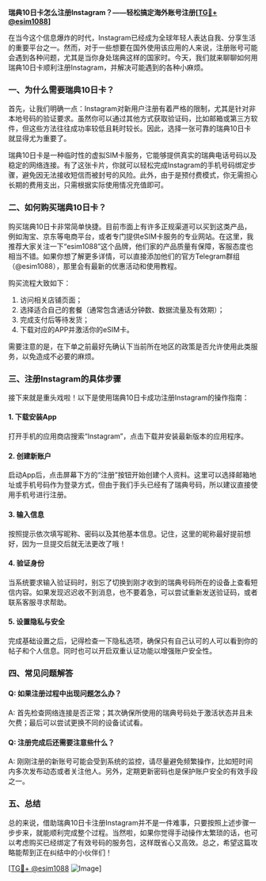 **瑞典10日卡怎么注册Instagram？——轻松搞定海外账号注册[[TG💪+ @esim1088](https://t.me/s/esim1088)]**

在当今这个信息爆炸的时代，Instagram已经成为全球年轻人表达自我、分享生活的重要平台之一。然而，对于一些想要在国外使用该应用的人来说，注册账号可能会遇到各种问题，尤其是当你身处瑞典这样的国家时。今天，我们就来聊聊如何用瑞典10日卡顺利注册Instagram，并解决可能遇到的各种小麻烦。

### 一、为什么需要瑞典10日卡？

首先，让我们明确一点：Instagram对新用户注册有着严格的限制，尤其是针对非本地号码的验证要求。虽然你可以通过其他方式获取验证码，比如邮箱或第三方软件，但这些方法往往成功率较低且耗时较长。因此，选择一张可靠的瑞典10日卡就显得尤为重要了。

瑞典10日卡是一种临时性的虚拟SIM卡服务，它能够提供真实的瑞典电话号码以及稳定的网络连接。有了这张卡片，你就可以轻松完成Instagram的手机号码绑定步骤，避免因无法接收短信而被封号的风险。此外，由于是预付费模式，你无需担心长期的费用支出，只需根据实际使用情况充值即可。

### 二、如何购买瑞典10日卡？

购买瑞典10日卡非常简单快捷。目前市面上有许多正规渠道可以买到这类产品，例如淘宝、京东等电商平台，或者专门提供eSIM卡服务的专业网站。在这里，我推荐大家关注一下“esim1088”这个品牌，他们家的产品质量有保障，客服态度也相当不错。如果你想了解更多详情，可以直接添加他们的官方Telegram群组（@esim1088），那里会有最新的优惠活动和使用教程。

购买流程大致如下：
1. 访问相关店铺页面；
2. 选择适合自己的套餐（通常包含通话分钟数、数据流量及有效期）；
3. 完成支付后等待发货；
4. 下载对应的APP并激活你的eSIM卡。

需要注意的是，在下单之前最好先确认下当前所在地区的政策是否允许使用此类服务，以免造成不必要的麻烦。

### 三、注册Instagram的具体步骤

接下来就是重头戏啦！以下是使用瑞典10日卡成功注册Instagram的操作指南：

#### 1. 下载安装App
打开手机的应用商店搜索“Instagram”，点击下载并安装最新版本的应用程序。

#### 2. 创建新账户
启动App后，点击屏幕下方的“注册”按钮开始创建个人资料。这里可以选择邮箱地址或手机号码作为登录方式，但由于我们手头已经有了瑞典号码，所以建议直接使用手机号进行注册。

#### 3. 输入信息
按照提示依次填写昵称、密码以及其他基本信息。记住，这里的昵称最好提前想好，因为一旦提交后就无法更改了哦！

#### 4. 验证身份
当系统要求输入验证码时，别忘了切换到刚才收到的瑞典号码所在的设备上查看短信内容。如果发现迟迟收不到消息，也不要着急，可以尝试重新发送验证码，或者联系客服寻求帮助。

#### 5. 设置隐私与安全
完成基础设置之后，记得检查一下隐私选项，确保只有自己认可的人可以看到你的帖子和个人信息。同时也可以开启双重认证功能以增强账户安全性。

### 四、常见问题解答

#### Q: 如果注册过程中出现问题怎么办？
A: 首先检查网络连接是否正常；其次确保所使用的瑞典号码处于激活状态并且未欠费；最后可以尝试更换不同的设备试试看。

#### Q: 注册完成后还需要注意些什么？
A: 刚刚注册的新账号可能会受到系统的监控，请尽量避免频繁操作，比如短时间内多次发布动态或者关注他人。另外，定期更新密码也是保护账户安全的有效手段之一。

### 五、总结

总的来说，借助瑞典10日卡注册Instagram并不是一件难事，只要按照上述步骤一步步来，就能顺利完成整个过程。当然啦，如果你觉得手动操作太繁琐的话，也可以考虑购买已经绑定了有效号码的服务包，这样既省心又高效。总之，希望这篇攻略能帮到正在纠结中的小伙伴们！

[[TG💪+ @esim1088](https://t.me/s/esim1088) ![Image](https://i.postimg.cc/4NQfJmqS/Snipaste-2025-05-13-00-14-12.png)]